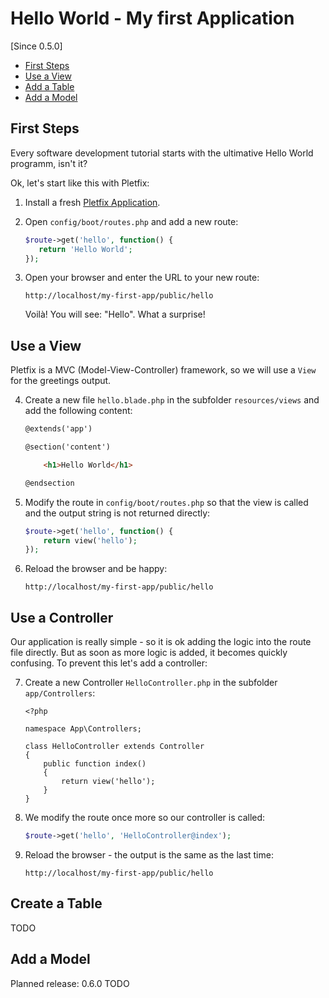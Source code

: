 # Hello World - My first Application 

[Since 0.5.0]

- [First Steps](#first-steps)
- [Use a View](#view)
- [Add a Table](#table)
- [Add a Model](#model)

<a name="first-steps"></a>
## First Steps

Every software development tutorial starts with the ultimative Hello World programm, isn't it?

Ok, let's start like this with Pletfix:

1. Install a fresh [Pletfix Application](https://github.com/pletfix/app).

2. Open `config/boot/routes.php` and add a new route:

    ~~~php
    $route->get('hello', function() {
       return 'Hello World';      
    });
    ~~~

3. Open your browser and enter the URL to your new route:
    
    ~~~
    http://localhost/my-first-app/public/hello
    ~~~

    Voilà! You will see: "Hello". What a surprise! 
    
<a name="view"></a>    
## Use a View

Pletfix is a MVC (Model-View-Controller) framework, so we will use a `View` for the greetings output.
 
4. Create a new file `hello.blade.php` in the subfolder `resources/views` and add the following content:

    ~~~html
    @extends('app')
    
    @section('content')
    
        <h1>Hello World</h1>
    
    @endsection
    ~~~
 
5. Modify the route in `config/boot/routes.php` so that the view is called and the output string is not returned directly:
 
    ~~~php
    $route->get('hello', function() {
        return view('hello');
    });
    ~~~
        
6. Reload the browser and be happy:
    
    ~~~
    http://localhost/my-first-app/public/hello
    ~~~
    
<a name="controller"></a>    
## Use a Controller

Our application is really simple - so it is ok adding the logic into the route file directly.
But as soon as more logic is added, it becomes quickly confusing. To prevent this let's add a controller:

7. Create a new Controller `HelloController.php` in the subfolder `app/Controllers`:

    ~~~
    <?php
    
    namespace App\Controllers;
    
    class HelloController extends Controller
    {
        public function index()
        {
            return view('hello');
        }
    }
    ~~~
    
8. We modify the route once more so our controller is called:
 
    ~~~php
    $route->get('hello', 'HelloController@index');
    ~~~
        
9. Reload the browser - the output is the same as the last time:
    
    ~~~
    http://localhost/my-first-app/public/hello
    ~~~
    
## Create a Table

TODO

## Add a Model 
    
Planned release: 0.6.0
TODO    
    
